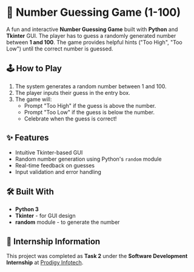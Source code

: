 # 🎯 Number Guessing Game (1-100)

A fun and interactive **Number Guessing Game** built with **Python** and **Tkinter** GUI. The player has to guess a randomly generated number between **1 and 100**. The game provides helpful hints ("Too High", "Too Low") until the correct number is guessed.

## 🕹️ How to Play

1. The system generates a random number between 1 and 100.
2. The player inputs their guess in the entry box.
3. The game will:
   - Prompt "Too High" if the guess is above the number.
   - Prompt "Too Low" if the guess is below the number.
   - Celebrate when the guess is correct!

## ✨ Features

- Intuitive Tkinter-based GUI
- Random number generation using Python's `random` module
- Real-time feedback on guesses
- Input validation and error handling

## 🛠️ Built With

- **Python 3**
- **Tkinter** - for GUI design
- **random** module - to generate the number

## 📘 Internship Information
This project was completed as **Task 2** under the **Software Development Internship** at [Prodigy Infotech](https://prodigyinfotech.dev/).
